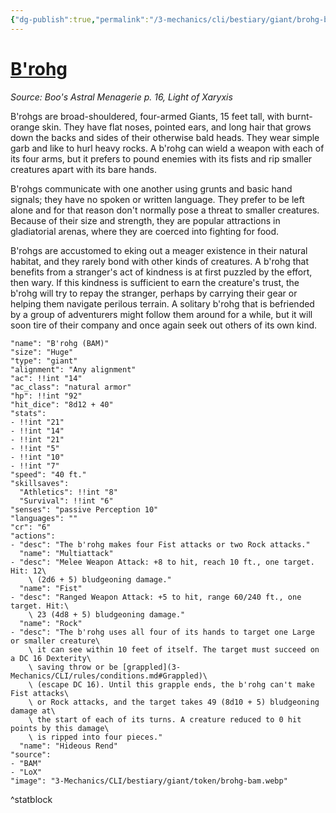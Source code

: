 ```yaml
---
{"dg-publish":true,"permalink":"/3-mechanics/cli/bestiary/giant/brohg-bam/","tags":["ttrpg-cli/compendium/src/5e/bam","ttrpg-cli/monster/cr/6","ttrpg-cli/monster/size/huge","ttrpg-cli/monster/type/giant"],"noteIcon":""}
---
```


# [B'rohg](3-Mechanics\CLI\bestiary\giant/brohg-bam.md)
*Source: Boo's Astral Menagerie p. 16, Light of Xaryxis*  

B'rohgs are broad-shouldered, four-armed Giants, 15 feet tall, with burnt-orange skin. They have flat noses, pointed ears, and long hair that grows down the backs and sides of their otherwise bald heads. They wear simple garb and like to hurl heavy rocks. A b'rohg can wield a weapon with each of its four arms, but it prefers to pound enemies with its fists and rip smaller creatures apart with its bare hands.

B'rohgs communicate with one another using grunts and basic hand signals; they have no spoken or written language. They prefer to be left alone and for that reason don't normally pose a threat to smaller creatures. Because of their size and strength, they are popular attractions in gladiatorial arenas, where they are coerced into fighting for food.

B'rohgs are accustomed to eking out a meager existence in their natural habitat, and they rarely bond with other kinds of creatures. A b'rohg that benefits from a stranger's act of kindness is at first puzzled by the effort, then wary. If this kindness is sufficient to earn the creature's trust, the b'rohg will try to repay the stranger, perhaps by carrying their gear or helping them navigate perilous terrain. A solitary b'rohg that is befriended by a group of adventurers might follow them around for a while, but it will soon tire of their company and once again seek out others of its own kind.

```statblock
"name": "B'rohg (BAM)"
"size": "Huge"
"type": "giant"
"alignment": "Any alignment"
"ac": !!int "14"
"ac_class": "natural armor"
"hp": !!int "92"
"hit_dice": "8d12 + 40"
"stats":
- !!int "21"
- !!int "14"
- !!int "21"
- !!int "5"
- !!int "10"
- !!int "7"
"speed": "40 ft."
"skillsaves":
  "Athletics": !!int "8"
  "Survival": !!int "6"
"senses": "passive Perception 10"
"languages": ""
"cr": "6"
"actions":
- "desc": "The b'rohg makes four Fist attacks or two Rock attacks."
  "name": "Multiattack"
- "desc": "Melee Weapon Attack: +8 to hit, reach 10 ft., one target. Hit: 12\
    \ (2d6 + 5) bludgeoning damage."
  "name": "Fist"
- "desc": "Ranged Weapon Attack: +5 to hit, range 60/240 ft., one target. Hit:\
    \ 23 (4d8 + 5) bludgeoning damage."
  "name": "Rock"
- "desc": "The b'rohg uses all four of its hands to target one Large or smaller creature\
    \ it can see within 10 feet of itself. The target must succeed on a DC 16 Dexterity\
    \ saving throw or be [grappled](3-Mechanics/CLI/rules/conditions.md#Grappled)\
    \ (escape DC 16). Until this grapple ends, the b'rohg can't make Fist attacks\
    \ or Rock attacks, and the target takes 49 (8d10 + 5) bludgeoning damage at\
    \ the start of each of its turns. A creature reduced to 0 hit points by this damage\
    \ is ripped into four pieces."
  "name": "Hideous Rend"
"source":
- "BAM"
- "LoX"
"image": "3-Mechanics/CLI/bestiary/giant/token/brohg-bam.webp"
```
^statblock